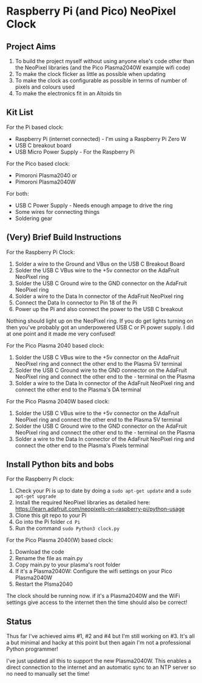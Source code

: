 # Raspberry Pi (and Pico) NeoPixel Clock

## Project Aims

1. To build the project myself without using anyone else's code other than the NeoPixel libraries (and the Pico Plasma2040W example wifi code)
2. To make the clock flicker as little as possible when updating
3. To make the clock as configurable as possible in terms of number of pixels and colours used
4. To make the electronics fit in an Altoids tin

## Kit List

For the Pi based clock:
* Raspberry Pi (internet connected) - I'm using a Raspberry Pi Zero W
* USB C breakout board
* USB Micro Power Supply - For the Raspberry Pi

For the Pico based clock:
* Pimoroni Plasma2040
or
* Pimoroni Plasma2040W

For both:
* USB C Power Supply - Needs enough ampage to drive the ring
* Some wires for connecting things
* Soldering gear

## (Very) Brief Build Instructions

For the Raspberry Pi Clock:
1. Solder a wire to the Ground and VBus on the USB C Breakout Board
2. Solder the USB C VBus wire to the +5v connector on the AdaFruit NeoPixel ring
3. Solder the USB C Ground wire to the GND connector on the AdaFruit NeoPixel ring
4. Solder a wire to the Data In connector of the AdaFruit NeoPixel ring
5. Connect the Data In connector to Pin 18 of the Pi 
6. Power up the Pi and also connect the power to the USB C breakout

Nothing should light up on the NeoPixel ring. If you do get lights turning on then you've probably got an underpowered USB C or Pi power supply. I did at one point and it made me very confused!

For the Pico Plasma 2040 based clock:
1. Solder the USB C VBus wire to the +5v connector on the AdaFruit NeoPixel ring and connect the other end to the Plasma 5V terminal
2. Solder the USB C Ground wire to the GND connector on the AdaFruit NeoPixel ring and connect the other end to the - terminal on the Plasma
3. Solder a wire to the Data In connector of the AdaFruit NeoPixel ring and connect the other end to the Plasma's DA terminal 

For the Pico Plasma 2040W based clock:
1. Solder the USB C VBus wire to the +5v connector on the AdaFruit NeoPixel ring and connect the other end to the Plasma 5V terminal
2. Solder the USB C Ground wire to the GND connector on the AdaFruit NeoPixel ring and connect the other end to the - terminal on the Plasma
3. Solder a wire to the Data In connector of the AdaFruit NeoPixel ring and connect the other end to the Plasma's Pixels terminal 


## Install Python bits and bobs

For the Raspberry Pi clock:
1. Check your Pi is up to date by doing a `sudo apt-get update` and a `sudo apt-get upgrade`
2. Install the required NeoPixel libraries as detailed here: https://learn.adafruit.com/neopixels-on-raspberry-pi/python-usage
3. Clone this git repo to your Pi
4. Go into the Pi folder `cd Pi`
5. Run the command `sudo Python3 clock.py`

For the Pico Plasma 2040(W) based clock:
1. Download the code
2. Rename the file as main.py
3. Copy main.py to your plasma's root folder
4. If it's a Plasma2040W: Configure the wifi settings on your Pico Plasma2040W
5. Restart the Plsma2040

The clock should be running now. if it's a Plasma2040W and the WiFi settings give access to the internet then the time should also be correct!

## Status

Thus far I've achieved aims #1, #2 and #4 but I'm still working on #3. It's all a but minimal and hacky at this point but then again I'm not a professional Python programmer!

I've just updated all this to support the new Plasma2040W. This enables a direct connection to the internet and an automatic sync to an NTP server so no need to manually set the time!

